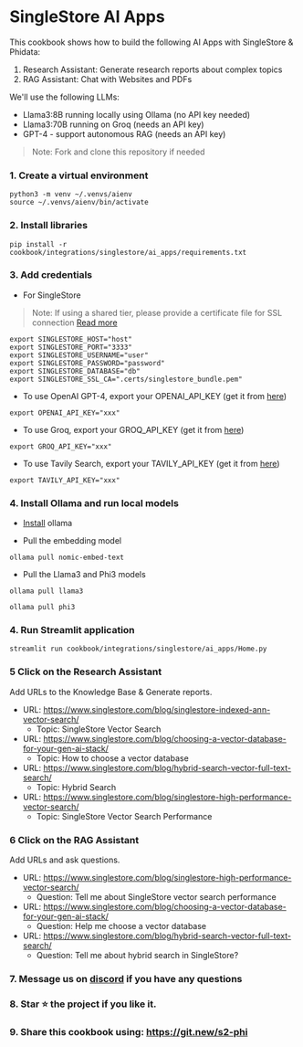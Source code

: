 # SingleStore AI Apps

This cookbook shows how to build the following AI Apps with SingleStore & Phidata:

1. Research Assistant: Generate research reports about complex topics
2. RAG Assistant: Chat with Websites and PDFs

We'll use the following LLMs:

- Llama3:8B running locally using Ollama (no API key needed)
- Llama3:70B running on Groq (needs an API key)
- GPT-4 - support autonomous RAG (needs an API key)

> Note: Fork and clone this repository if needed

### 1. Create a virtual environment

```shell
python3 -m venv ~/.venvs/aienv
source ~/.venvs/aienv/bin/activate
```

### 2. Install libraries

```shell
pip install -r cookbook/integrations/singlestore/ai_apps/requirements.txt
```

### 3. Add credentials

- For SingleStore

> Note: If using a shared tier, please provide a certificate file for SSL connection [Read more](https://docs.singlestore.com/cloud/connect-to-your-workspace/connect-with-mysql/connect-with-mysql-client/connect-to-singlestore-helios-using-tls-ssl/)

```shell
export SINGLESTORE_HOST="host"
export SINGLESTORE_PORT="3333"
export SINGLESTORE_USERNAME="user"
export SINGLESTORE_PASSWORD="password"
export SINGLESTORE_DATABASE="db"
export SINGLESTORE_SSL_CA=".certs/singlestore_bundle.pem"
```

- To use OpenAI GPT-4, export your OPENAI_API_KEY (get it from [here](https://platform.openai.com/api-keys))

```shell
export OPENAI_API_KEY="xxx"
```

- To use Groq, export your GROQ_API_KEY (get it from [here](https://console.groq.com/))

```shell
export GROQ_API_KEY="xxx"
```

- To use Tavily Search, export your TAVILY_API_KEY (get it from [here](https://app.tavily.com/))

```shell
export TAVILY_API_KEY="xxx"
```


### 4. Install Ollama and run local models

- [Install](https://github.com/ollama/ollama?tab=readme-ov-file#macos) ollama

- Pull the embedding model

```shell
ollama pull nomic-embed-text
```

- Pull the Llama3 and Phi3 models

```shell
ollama pull llama3

ollama pull phi3
```

### 4. Run Streamlit application

```shell
streamlit run cookbook/integrations/singlestore/ai_apps/Home.py
```

### 5 Click on the Research Assistant

Add URLs to the Knowledge Base & Generate reports.

- URL: https://www.singlestore.com/blog/singlestore-indexed-ann-vector-search/
  - Topic: SingleStore Vector Search
- URL: https://www.singlestore.com/blog/choosing-a-vector-database-for-your-gen-ai-stack/
  - Topic: How to choose a vector database
- URL: https://www.singlestore.com/blog/hybrid-search-vector-full-text-search/
  - Topic: Hybrid Search
- URL: https://www.singlestore.com/blog/singlestore-high-performance-vector-search/
  - Topic: SingleStore Vector Search Performance

### 6 Click on the RAG Assistant

Add URLs and ask questions.

- URL: https://www.singlestore.com/blog/singlestore-high-performance-vector-search/
  - Question: Tell me about SingleStore vector search performance
- URL: https://www.singlestore.com/blog/choosing-a-vector-database-for-your-gen-ai-stack/
  - Question: Help me choose a vector database
- URL: https://www.singlestore.com/blog/hybrid-search-vector-full-text-search/
  - Question: Tell me about hybrid search in SingleStore?

### 7. Message us on [discord](https://discord.gg/4MtYHHrgA8) if you have any questions

### 8. Star ⭐️ the project if you like it.

### 9. Share this cookbook using: https://git.new/s2-phi

